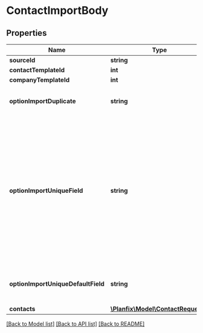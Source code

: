 # ContactImportBody

## Properties
Name | Type | Description | Notes
------------ | ------------- | ------------- | -------------
**sourceId** | **string** |  | [optional] 
**contactTemplateId** | **int** |  | [optional] 
**companyTemplateId** | **int** |  | [optional] 
**optionImportDuplicate** | **string** | Enum: ignore, update, none | [optional] 
**optionImportUniqueField** | **string** | Enum: email-phone-name-ifnot, email-phone-name, email-phone, phone, name, email-and-phone-and-name, number, custom  OR custom:{fieldId} | [optional] 
**optionImportUniqueDefaultField** | **string** | Enum: name, email-phone-name | [optional] 
**contacts** | [**\Planfix\Model\ContactRequest[]**](ContactRequest.md) |  | [optional] 

[[Back to Model list]](../../README.md#documentation-for-models) [[Back to API list]](../../README.md#documentation-for-api-endpoints) [[Back to README]](../../README.md)

